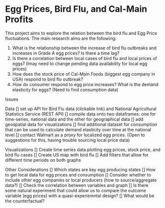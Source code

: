 # Egg Prices, Bird Flu, and Cal-Main Profits

This project aims to explore the relation between the bird flu and Egg Price fluctuations. The main research aims are the following:
1) What is the relationship between the increase of bird flu outbreaks and increases in Grade A egg prices? Is there a time lag?
2) Is there a correlation between local cases of bird flu and local prices of eggs? (lmay need to change pending data availability for local egg prices)
3) How does the stock price of Cal-Main Foods (biggest egg company in USA) respond to bird flu outbreak?
4) How do consumer respond to egg price increases? What is the demand elasticity for eggs? (Need to find consumption data)

Issues

Data
[] set up API for Bird Flu data (clickable link) and National Agricultural Statistics Service (REST API)
[] compile data onto two dataframes: one for time-series, national data and the other for geographical data
[] add geospatial data for visualizations
[] find additional dataset for consumption that can be used to calculate demand elasticity over time at the national level
[] contact Walmart as a proxy for localized egg prices. (Open to suggestions for this, having trouble sourcing local price data)

Visualizations
[] Create time series data plotting egg prices, stock price, and bird flu cases
[] Create US map with bird flu 
[] Add filters that allow for different time periods on both graphs

Other Considerations
[] Which states are key egg producing states
[] How to get local data for egg prices and consumption
[] Consider whether to include other egg companies or local producers (how to source/aggregate data?)
[] Check the correlation between variables and graph
[] Is there some natural experiment that could allow us to compare the outcome variable (egg prices) with a quasi-experiemntal design?
    [] What would be the counterfactual?